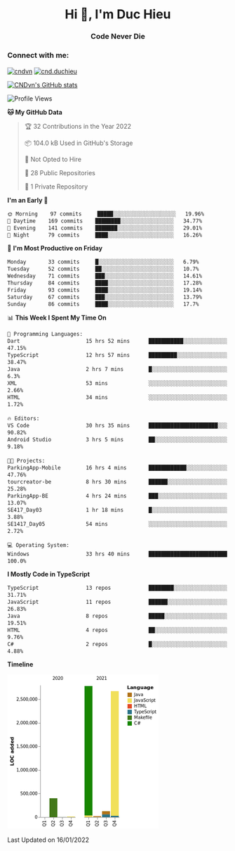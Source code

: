 <h1 align="center">Hi 👋, I'm Duc Hieu</h1>
<h3 align="center">Code Never Die</h3>

<h3 align="left">Connect with me:</h3>
<p align="left">
<a href="https://linkedin.com/in/cndvn" target="blank"><img align="center" src="https://img.shields.io/badge/LinkedIn-0077B5?style=for-the-badge&logo=linkedin&logoColor=white" alt="cndvn"/></a>
<a href="https://fb.com/cnd.duchieu" target="blank"><img align="center" src="https://img.shields.io/badge/Facebook-1877F2?style=for-the-badge&logo=facebook&logoColor=white" alt="cnd.duchieu"/></a>
</p>

[![CNDvn's GitHub stats](https://github-readme-stats.vercel.app/api?username=cndvn)](https://github.com/anuraghazra/github-readme-stats)

<!--START_SECTION:waka-->
![Profile Views](http://img.shields.io/badge/Profile%20Views-0-blue)

**🐱 My GitHub Data** 

> 🏆 32 Contributions in the Year 2022
 > 
> 📦 104.0 kB Used in GitHub's Storage 
 > 
> 🚫 Not Opted to Hire
 > 
> 📜 28 Public Repositories 
 > 
> 🔑 1 Private Repository 
 > 
**I'm an Early 🐤** 

```text
🌞 Morning    97 commits     █████░░░░░░░░░░░░░░░░░░░░   19.96% 
🌆 Daytime    169 commits    ████████░░░░░░░░░░░░░░░░░   34.77% 
🌃 Evening    141 commits    ███████░░░░░░░░░░░░░░░░░░   29.01% 
🌙 Night      79 commits     ████░░░░░░░░░░░░░░░░░░░░░   16.26%

```
📅 **I'm Most Productive on Friday** 

```text
Monday       33 commits     █░░░░░░░░░░░░░░░░░░░░░░░░   6.79% 
Tuesday      52 commits     ██░░░░░░░░░░░░░░░░░░░░░░░   10.7% 
Wednesday    71 commits     ███░░░░░░░░░░░░░░░░░░░░░░   14.61% 
Thursday     84 commits     ████░░░░░░░░░░░░░░░░░░░░░   17.28% 
Friday       93 commits     ████░░░░░░░░░░░░░░░░░░░░░   19.14% 
Saturday     67 commits     ███░░░░░░░░░░░░░░░░░░░░░░   13.79% 
Sunday       86 commits     ████░░░░░░░░░░░░░░░░░░░░░   17.7%

```


📊 **This Week I Spent My Time On** 

```text
💬 Programming Languages: 
Dart                     15 hrs 52 mins      ███████████░░░░░░░░░░░░░░   47.15% 
TypeScript               12 hrs 57 mins      █████████░░░░░░░░░░░░░░░░   38.47% 
Java                     2 hrs 7 mins        █░░░░░░░░░░░░░░░░░░░░░░░░   6.3% 
XML                      53 mins             ░░░░░░░░░░░░░░░░░░░░░░░░░   2.66% 
HTML                     34 mins             ░░░░░░░░░░░░░░░░░░░░░░░░░   1.72%

🔥 Editors: 
VS Code                  30 hrs 35 mins      ██████████████████████░░░   90.82% 
Android Studio           3 hrs 5 mins        ██░░░░░░░░░░░░░░░░░░░░░░░   9.18%

🐱‍💻 Projects: 
ParkingApp-Mobile        16 hrs 4 mins       ████████████░░░░░░░░░░░░░   47.76% 
tourcreator-be           8 hrs 30 mins       ██████░░░░░░░░░░░░░░░░░░░   25.28% 
ParkingApp-BE            4 hrs 24 mins       ███░░░░░░░░░░░░░░░░░░░░░░   13.07% 
SE417_Day03              1 hr 18 mins        █░░░░░░░░░░░░░░░░░░░░░░░░   3.88% 
SE1417_Day05             54 mins             ░░░░░░░░░░░░░░░░░░░░░░░░░   2.72%

💻 Operating System: 
Windows                  33 hrs 40 mins      █████████████████████████   100.0%

```

**I Mostly Code in TypeScript** 

```text
TypeScript               13 repos            ████████░░░░░░░░░░░░░░░░░   31.71% 
JavaScript               11 repos            ██████░░░░░░░░░░░░░░░░░░░   26.83% 
Java                     8 repos             █████░░░░░░░░░░░░░░░░░░░░   19.51% 
HTML                     4 repos             ██░░░░░░░░░░░░░░░░░░░░░░░   9.76% 
C#                       2 repos             █░░░░░░░░░░░░░░░░░░░░░░░░   4.88%

```


**Timeline**

![Chart not found](https://raw.githubusercontent.com/CNDvn/CNDvn/main/charts/bar_graph.png) 


 Last Updated on 16/01/2022
<!--END_SECTION:waka-->
